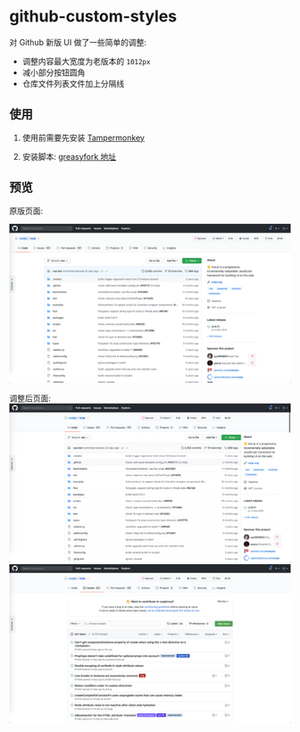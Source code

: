 # github-custom-styles

对 Github 新版 UI 做了一些简单的调整:

* 调整内容最大宽度为老版本的 `1012px`
* 减小部分按钮圆角
* 仓库文件列表文件加上分隔线

## 使用

1. 使用前需要先安装 [Tampermonkey](https://www.tampermonkey.net/index.php)

2. 安装脚本: [greasyfork 地址](https://greasyfork.org/zh-CN/scripts/405969-github-custom-styles)

## 预览

原版页面:

![source](./images/source.png)

调整后页面:
![new](./images/new.png)
![new-issues](./images/new-issues.png)
